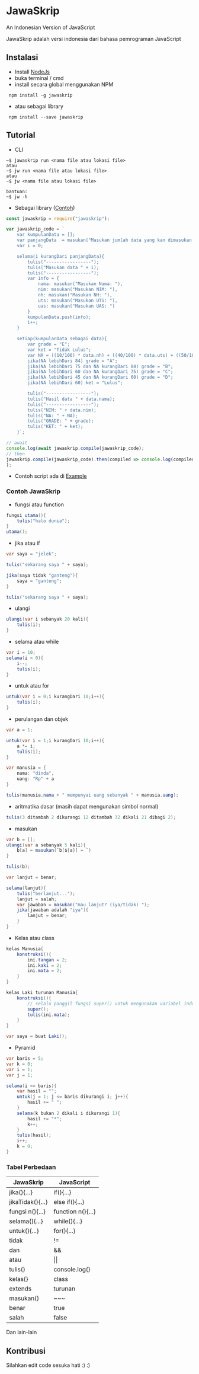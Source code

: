 # JawaSkrip

An Indonesian Version of JavaScript

JawaSkrip adalah versi indonesia dari bahasa pemrograman JavaScript

## Instalasi

- Install [NodeJs](https://nodejs.org/en/)
- buka terminal / cmd
- install secara global menggunakan NPM

` npm install -g jawaskrip`

- atau sebagai library

` npm install --save jawaskrip`

## Tutorial

- CLI
```
~$ jawaskrip run <nama file atau lokasi file>
atau
~$ jw run <nama file atau lokasi file>
atau
~$ jw <nama file atau lokasi file>

bantuan:
~$ jw -h
```

- Sebagai library ([Contoh](https://runkit.com/indmind/5a32408cc8531200128305e8))
```js
const jawaskrip = require("jawaskrip");

var jawaskrip_code = `
    var kumpulanData = [];
    var panjangData  = masukan("Masukan jumlah data yang kan dimasukan: ");
    var i = 0;

    selama(i kurangDari panjangData){
        tulis("-----------------");
        tulis("Masukan data " + i);
        tulis("-----------------");
        var info = {
            nama: masukan("Masukan Nama: "),
            nim: masukan("Masukan NIM: "),
            nh: masukan("Masukan NH: "),
            uts: masukan("Masukan UTS: "),
            uas: masukan("Masukan UAS: ")
        }
        kumpulanData.push(info);
        i++;
    }

    setiap(kumpulanData sebagai data){
        var grade = "E";
        var ket = "Tidak Lulus";
        var NA = ((10/100) * data.nh) + ((40/100) * data.uts) + ((50/100) * data.uas);
        jika(NA lebihDari 84) grade = "A";
        jika(NA lebihDari 75 dan NA kurangDari 84) grade = "B";
        jika(NA lebihDari 60 dan NA kurangDari 75) grade = "C";
        jika(NA lebihDari 45 dan NA kurangDari 60) grade = "D";
        jika(NA lebihDari 60) ket = "Lulus";

        tulis("-----------------");
        tulis("Hasil data " + data.nama);
        tulis("-----------------");
        tulis("NIM: " + data.nim);
        tulis("NA: " + NA);
        tulis("GRADE: " + grade);
        tulis("KET: " + ket);
    }`;

// await
console.log(await jawaskrip.compile(jawaskrip_code);
// then
jawaskrip.compile(jawaskrip_code).then(compiled => console.log(compiled));
);

```

- Contoh script ada di [Example](https://github.com/Indmind/JawaSkrip/tree/master/example)

### Contoh JawaSkrip

- fungsi atau function
```cs
fungsi utama(){
    tulis("halo dunia");
}
utama();
```

- jika atau if
```cs
var saya = "jelek";

tulis("sekarang saya " + saya);

jika(saya tidak "ganteng"){
    saya = "ganteng";
}

tulis("sekarang saya " + saya);
```

- ulangi
```cs
ulangi(var i sebanyak 20 kali){
    tulis(i);
}
```

- selama atau while
```cs
var i = 10;
selama(i > 0){
    i--;
    tulis(i);
}
```

- untuk atau for
```cs
untuk(var i = 0;i kurangDari 10;i++){
    tulis(i);
}
```

- perulangan dan objek
```cs
var a = 1;

untuk(var i = 1;i kurangDari 10;i++){
    a *= i;
    tulis(i);
}

var manusia = {
    nama: "dinda",
    uang: "Rp" + a
}

tulis(manusia.nama + " mempunyai uang sebanyak " + manusia.uang);
```


- aritmatika dasar (masih dapat mengunakan simbol normal)
```cs
tulis(3 ditambah 2 dikurangi 12 ditambah 32 dikali 21 dibagi 2);
```

- masukan
```cs
var b = [];
ulangi(var a sebanyak 5 kali){
    b[a] = masukan(`b[${a}] = `)
}

tulis(b);

var lanjut = benar;

selama(lanjut){
    tulis("berlanjut...");
    lanjut = salah;
    var jawaban = masukan("mau lanjut? (iya/tidak) ");
    jika(jawaban adalah "iya"){
        lanjut = benar;
    }
}
```

- Kelas atau class
```cs
kelas Manusia{
    konstruksi(){
        ini.tangan = 2;
        ini.kaki = 2;
        ini.mata = 2;
    }
}

kelas Laki turunan Manusia{
    konstruksi(){
        // selalu panggil fungsi super() untuk mengunakan variabel induk
        super();
        tulis(ini.mata);
    }
}

var saya = buat Laki();
```

- Pyramid
```cs
var baris = 5;
var k = 0;
var i = 1;
var j = 1;

selama(i <= baris){
    var hasil = "";
    untuk(j = 1; j <= baris dikurangi i; j++){
        hasil += " ";
    }
    selama(k bukan 2 dikali i dikurangi 1){
        hasil += "*";
        k++;
    }
    tulis(hasil);
    i++;
    k = 0;
}
```

### Tabel Perbedaan

| JawaSkrip        | JavaScript        |
|------------------|-------------------|
| jika(){...}      | if(){...}         |
| jikaTidak(){...} | else if(){...}    |
| fungsi n(){...}  | function n(){...} |
| selama(){...}    | while(){...}      |
| untuk(){...}     | for(){...}        |
| tidak            | !=                |
| dan              | &&                |
| atau             | &#124;&#124;      |
| tulis()          | console.log()     |
| kelas{}          | class             |
| extends          | turunan           |
| masukan()        | ~~~               |
| benar            | true              |
| salah            | false             |

Dan lain-lain

## Kontribusi
Silahkan edit code sesuka hati :) :)
